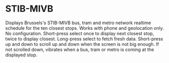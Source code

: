 # STIB-MIVB

Displays Brussels's STIB-MIVB bus, tram and metro network realtime schedule for
the ten closest stops. Works with phone and geolocation only. No configuration.
Short-press select once to display next closest stop, twice to display closest.
Long-press select to fetch fresh data. Short-press up and down to scroll up and
down when the screen is not big enough. If not scrolled down, vibrates when a
bus, tram or metro is coming at the displayed stop.
